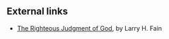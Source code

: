 
## External links

-   [The Righteous Judgment of God](http://www.watchmanmag.com/0106/010602.htm),
    by Larry H. Fain



